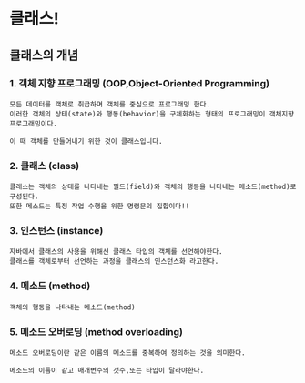 # 클래스!

## 클래스의 개념
### 1. 객체 지향 프로그래밍 (OOP,Object-Oriented Programming)
	모든 데이터를 객체로 취급하며 객체를 중심으로 프로그래밍 한다.
	이러한 객체의 상태(state)와 행동(behavior)을 구체화하는 형태의 프로그래밍이 객체지향 프로그래밍이다.
	
	이 때 객체를 만들어내기 위한 것이 클래스입니다.
### 2. 클래스 (class)
	클래스는 객체의 상태를 나타내는 필드(field)와 객체의 행동을 나타내는 메소드(method)로 구성된다.
	또한 메소드는 특정 작업 수행을 위한 명령문의 집합이다!!

### 3. 인스턴스 (instance)
	자바에서 클래스의 사용을 위해선 클래스 타입의 객체를 선언해야한다.
	클래스를 객체로부터 선언하는 과정을 클래스의 인스턴스화 라고한다.

### 4. 메소드 (method)
	객체의 행동을 나타내는 메소드(method)

### 5. 메소드 오버로딩 (method overloading)
	메소드 오버로딩이란 같은 이름의 메소드를 중복하여 정의하는 것을 의미한다.
	
	메소드의 이름이 같고 매개변수의 갯수,또는 타입이 달라야한다.